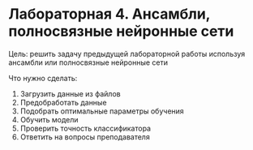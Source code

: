# Лабораторная 4. Ансамбли, полносвязные нейронные сети

Цель: решить задачу предыдущей лабораторной работы используя ансамбли или полносвязные нейронные сети

Что нужно сделать:
1. Загрузить данные из файлов
2. Предобработать данные
3. Подобрать оптимальные параметры обучения
4. Обучить модели
5. Проверить точность классификатора
6. Ответить на вопросы преподавателя